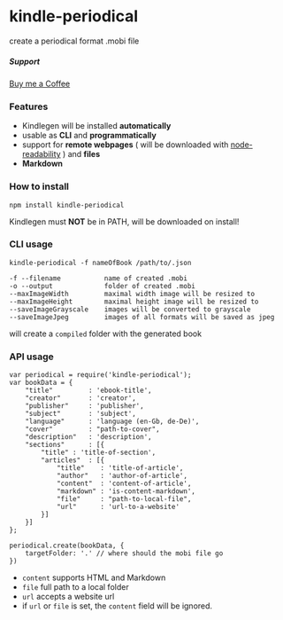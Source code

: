 # kindle-periodical
create a periodical format .mobi file

##### Support

[Buy me a Coffee](https://www.patreon.com/moszeed)

### Features
* Kindlegen will be installed **automatically**
* usable as **CLI** and **programmatically**
* support for **remote webpages** ( will be downloaded with [node-readability](https://github.com/luin/readability) ) and **files**
* **Markdown**

### How to install
    npm install kindle-periodical

Kindlegen must **NOT** be in PATH, will be downloaded on install!

### CLI usage
    kindle-periodical -f nameOfBook /path/to/.json

    -f --filename           name of created .mobi
    -o --output             folder of created .mobi
    --maxImageWidth         maximal width image will be resized to
    --maxImageHeight        maximal height image will be resized to
    --saveImageGrayscale    images will be converted to grayscale
    --saveImageJpeg         images of all formats will be saved as jpeg


will create a ```compiled``` folder with the generated book

### API usage

    var periodical = require('kindle-periodical');
    var bookData = {
        "title"         : 'ebook-title',
        "creator"       : 'creator',
        "publisher"     : 'publisher',
        "subject"       : 'subject',
        "language"      : 'language (en-Gb, de-De)',
        "cover"         : "path-to-cover",
        "description"   : 'description',
        "sections"      : [{
            "title" : 'title-of-section',
            "articles"  : [{
                "title"    : 'title-of-article',
                "author"   : 'author-of-article',
                "content"  : 'content-of-article',
                "markdown" : 'is-content-markdown',
                "file"     : "path-to-local-file",
                "url"      : 'url-to-a-website'
            }]
        }]
    };

    periodical.create(bookData, {
        targetFolder: '.' // where should the mobi file go
    })


- ```content``` supports HTML and Markdown
- ```file``` full path to a local folder
- ```url``` accepts a website url
- if ```url``` or ```file``` is set, the ```content``` field will be ignored.
